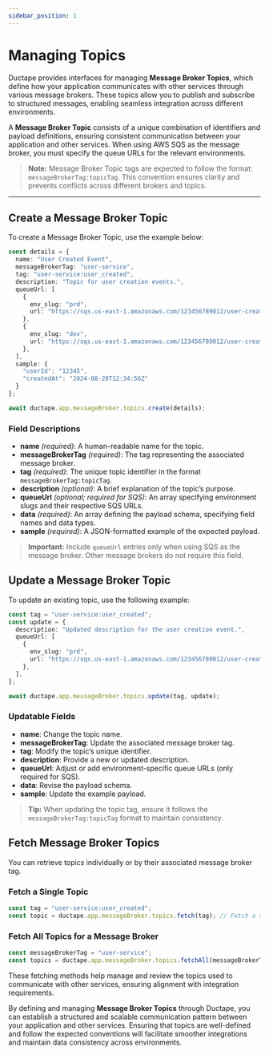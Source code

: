 ```yaml
---
sidebar_position: 1 
---
```


# Managing Topics

Ductape provides interfaces for managing **Message Broker Topics**, which define how your application communicates with other services through various message brokers. These topics allow you to publish and subscribe to structured messages, enabling seamless integration across different environments.

A **Message Broker Topic** consists of a unique combination of identifiers and payload definitions, ensuring consistent communication between your application and other services. When using AWS SQS as the message broker, you must specify the queue URLs for the relevant environments.

> **Note:** Message Broker Topic tags are expected to follow the format: `messageBrokerTag:topicTag`. This convention ensures clarity and prevents conflicts across different brokers and topics.

---

## Create a Message Broker Topic

To create a Message Broker Topic, use the example below:

```typescript
const details = {
  name: "User Created Event",
  messageBrokerTag: "user-service",
  tag: "user-service:user_created",
  description: "Topic for user creation events.",
  queueUrl: [
    {
      env_slug: "prd",
      url: "https://sqs.us-east-1.amazonaws.com/123456789012/user-created-prd",
    },
    {
      env_slug: "dev",
      url: "https://sqs.us-east-1.amazonaws.com/123456789012/user-created-dev",
    },
  ],
  sample: { 
    "userId": "12345", 
    "createdAt": "2024-08-20T12:34:56Z" 
  }
};

await ductape.app.messageBroker.topics.create(details);
```

### Field Descriptions
- **name** *(required)*: A human-readable name for the topic.
- **messageBrokerTag** *(required)*: The tag representing the associated message broker.
- **tag** *(required)*: The unique topic identifier in the format `messageBrokerTag:topicTag`.
- **description** *(optional)*: A brief explanation of the topic’s purpose.
- **queueUrl** *(optional; required for SQS)*: An array specifying environment slugs and their respective SQS URLs.
- **data** *(required)*: An array defining the payload schema, specifying field names and data types.
- **sample** *(required)*: A JSON-formatted example of the expected payload.

> **Important:** Include `queueUrl` entries only when using SQS as the message broker. Other message brokers do not require this field.


## Update a Message Broker Topic

To update an existing topic, use the following example:

```typescript
const tag = "user-service:user_created";
const update = {
  description: "Updated description for the user creation event.",
  queueUrl: [
    {
      env_slug: "prd",
      url: "https://sqs.us-east-1.amazonaws.com/123456789012/user-created-prd-updated",
    },
  ],
};

await ductape.app.messageBroker.topics.update(tag, update);
```

### Updatable Fields
- **name**: Change the topic name.
- **messageBrokerTag**: Update the associated message broker tag.
- **tag**: Modify the topic’s unique identifier.
- **description**: Provide a new or updated description.
- **queueUrl**: Adjust or add environment-specific queue URLs (only required for SQS).
- **data**: Revise the payload schema.
- **sample**: Update the example payload.

> **Tip:** When updating the topic tag, ensure it follows the `messageBrokerTag:topicTag` format to maintain consistency.

## Fetch Message Broker Topics

You can retrieve topics individually or by their associated message broker tag.

### Fetch a Single Topic
```typescript
const tag = "user-service:user_created";
const topic = ductape.app.messageBroker.topics.fetch(tag); // Fetch a specific topic by its tag
```

### Fetch All Topics for a Message Broker
```typescript
const messageBrokerTag = "user-service";
const topics = ductape.app.messageBroker.topics.fetchAll(messageBrokerTag); // Fetch all topics under the specified message broker
```

These fetching methods help manage and review the topics used to communicate with other services, ensuring alignment with integration requirements.


By defining and managing **Message Broker Topics** through Ductape, you can establish a structured and scalable communication pattern between your application and other services. Ensuring that topics are well-defined and follow the expected conventions will facilitate smoother integrations and maintain data consistency across environments.

